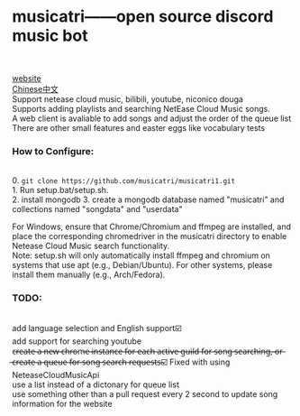 <h1>musicatri——open source discord music bot</h1><br>

[website](https://musicatri.github.io/) <br>
<a href="readme-cn.md">Chinese中文</a><br>
Support netease cloud music, bilibili, youtube, niconico douga <br>
Supports adding playlists and searching NetEase Cloud Music songs.<br>
A web client is avaliable to add songs and adjust the order of the queue list<br>
There are other small features and easter eggs like vocabulary tests<br>

<h3>How to Configure:</h3><br>
0. <code>git clone https://github.com/musicatri/musicatri1.git</code><br>
1. Run setup.bat/setup.sh.<br>
2. install mongodb
3. create a mongodb database named "musicatri" and  collections named "songdata" and "userdata"

For Windows, ensure that Chrome/Chromium and ffmpeg are installed, and place the corresponding chromedriver in the musicatri directory to enable Netease Cloud Music search functionality.<br>
Note: setup.sh will only automatically install ffmpeg and chromium on systems that use apt (e.g., Debian/Ubuntu). For other systems, please install them manually (e.g., Arch/Fedora).<br>

<h3>TODO:</h3><br>
add language selection and English support☑️<br>
add support for searching youtube<br>
c̶r̶e̶a̶t̶e̶ ̶a̶ ̶n̶e̶w̶ ̶c̶h̶r̶o̶m̶e̶ ̶i̶n̶s̶t̶a̶n̶c̶e̶ ̶f̶o̶r̶ ̶e̶a̶c̶h̶ ̶a̶c̶t̶i̶v̶e̶ ̶g̶u̶i̶l̶d̶ ̶f̶o̶r̶ ̶s̶o̶n̶g̶ ̶s̶e̶a̶r̶c̶h̶i̶n̶g̶,̶ ̶o̶r̶ ̶c̶r̶e̶a̶t̶e̶ ̶a̶ ̶q̶u̶e̶u̶e̶ ̶f̶o̶r̶ ̶s̶o̶n̶g̶ ̶s̶e̶a̶r̶c̶h̶ ̶r̶e̶q̶u̶e̶s̶t̶s̶☑️ Fixed with using NeteaseCloudMusicApi<br>
use a list instead of a dictonary for queue list<br>
use something other than a pull request every 2 second to update song information for the website<br>
